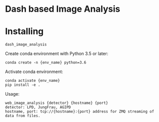 # Dash based Image Analysis

Installing
==========

`dash_image_analysis` 

Create conda environment with Python 3.5 or later:

    conda create -n {env_name} python=3.6

Activate conda environment:

    conda activate {env_name}
    pip install -e .

Usage:
    
    web_image_analysis {detector} {hostname} {port}
    detector: LPD, JungFrau, AGIPD
    hostname, port: tcp://{hostname}:{port} address for ZMQ streaming of data from files.
